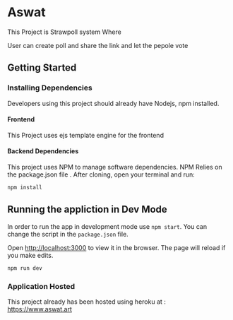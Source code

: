 # Aswat
This Project is  Strawpoll system Where 

User can create poll and share the link and let the pepole vote

## Getting Started

### Installing Dependencies

Developers using this project should already have Nodejs, npm installed.

#### Frontend 

This Project uses ejs template  engine for the frontend 


#### Backend Dependencies

This project uses NPM to manage software dependencies. NPM Relies on the package.json file . After cloning, open your terminal and run:

```bash
npm install
```

## Running the appliction in Dev Mode

 In order to run the app in development mode use ```npm start```. You can change the script in the ```package.json``` file. 

 Open [http://localhost:3000](http://localhost:3000) to view it in the browser. The page will reload if you make edits.<br>

```bash
npm run dev
```

### Application Hosted

This project already has been hosted using heroku at : https://www.aswat.art


